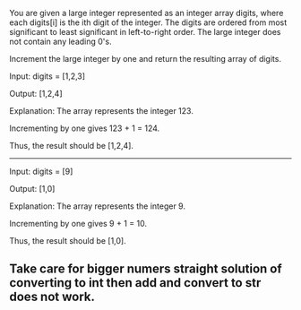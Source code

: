 You are given a large integer represented as an integer array digits, where each digits[i] is the ith digit of the integer. The digits are ordered from most significant to least significant in left-to-right order. The large integer does not contain any leading 0's.

Increment the large integer by one and return the resulting array of digits.



Input: digits = [1,2,3]

Output: [1,2,4]

Explanation: The array represents the integer 123.

Incrementing by one gives 123 + 1 = 124.

Thus, the result should be [1,2,4].

------------------


Input: digits = [9]

Output: [1,0]

Explanation: The array represents the integer 9.

Incrementing by one gives 9 + 1 = 10.

Thus, the result should be [1,0].


## Take care for bigger numers straight solution of converting to int then add and convert to str does not work.
